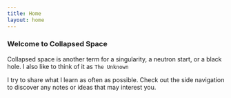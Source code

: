 ```yaml
---
title: Home
layout: home
---
```


### Welcome to Collapsed Space

Collapsed space is another term for a singularity, a neutron start, or a black hole. I also like to think of it as `The Unknown`

I try to share what I learn as often as possible. Check out the side navigation to discover any notes or ideas that may interest you.
